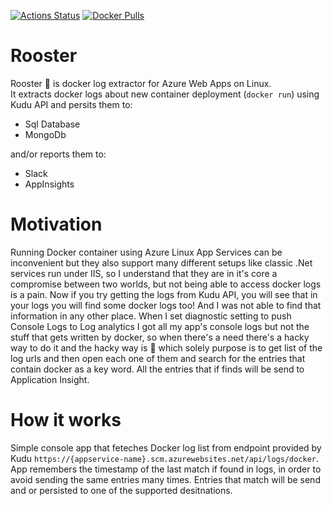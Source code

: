 [![Actions Status](https://github.com/MirzaMerdovic/rooster/workflows/Docker/badge.svg)](https://github.com/MirzaMerdovic/rooster/actions)
[![Docker Pulls](https://img.shields.io/docker/pulls/mirzamerdovic/rooster?style=flat)](https://hub.docker.com/r/mirzamerdovic/rooster)

# Rooster
Rooster :rooster: is docker log extractor for Azure Web Apps on Linux.  
It extracts docker logs about new container deployment (`docker run`) using Kudu API and persits them to:
* Sql Database
* MongoDb  

and/or reports them to:  
* Slack
* AppInsights

# Motivation

Running Docker container using Azure Linux App Services can be inconvenient but they also support many different setups like classic .Net services run under IIS, so I understand that they are in it's core a compromise between two worlds, but not being able to access docker logs is a pain.
Now if you try getting the logs from Kudu API, you will see that in your logs you will find some docker logs too! And I was not able to find that information in any other place. When I set diagnostic setting to push Console Logs to Log analytics I got all my app's console logs but not the stuff that gets written by docker, so when there's a need there's a hacky way to do it and the hacky way is :rooster: which solely purpose is to get list of the log urls and then open each one of them and search for the entries that contain docker as a key word. All the entries that if finds will be send to Application Insight.

# How it works

Simple console app that feteches Docker log list from endpoint provided by Kudu `https://{appservice-name}.scm.azurewebsites.net/api/logs/docker`. App remembers the timestamp of the last match if found in logs, in order to avoid sending the same entries many times. Entries that match will be send and or persisted to one of the supported desitnations.
